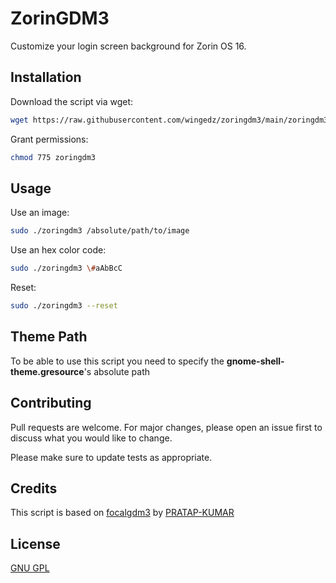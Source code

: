 # ZorinGDM3

Customize your login screen background for Zorin OS 16.

## Installation

Download the script via wget:

```bash
wget https://raw.githubusercontent.com/wingedz/zoringdm3/main/zoringdm3
```
Grant permissions:

```bash
chmod 775 zoringdm3
```
## Usage

Use an image:
```bash
sudo ./zoringdm3 /absolute/path/to/image
```
Use an hex color code:
```bash
sudo ./zoringdm3 \#aAbBcC
```
Reset:
```bash
sudo ./zoringdm3 --reset
```

## Theme Path
To be able to use this script you need to specify the **gnome-shell-theme.gresource**'s absolute path

## Contributing
Pull requests are welcome. For major changes, please open an issue first to discuss what you would like to change.

Please make sure to update tests as appropriate.

## Credits
This script is based on [focalgdm3](https://github.com/PRATAP-KUMAR/focalgdm3) by [PRATAP-KUMAR](https://github.com/PRATAP-KUMAR)

## License
[GNU GPL](https://github.com/wingedz/zoringdm3/blob/main/LICENSE)
